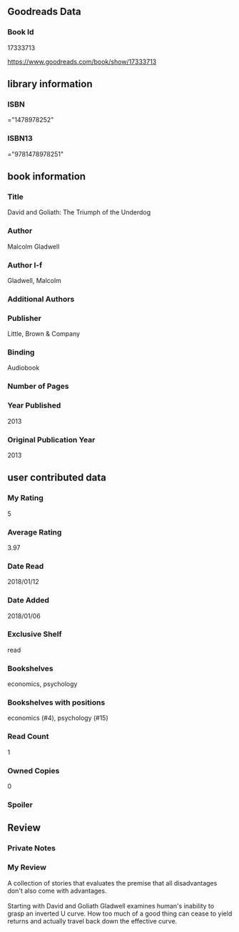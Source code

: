 <!-- This template shows how to bulk convert all columns of data into one markdown file -->
<!-- caveat: KeyError if there's a mismatch. Empty values output nothing -->

## Goodreads Data

### Book Id 

17333713

https://www.goodreads.com/book/show/17333713

## library information

### ISBN 
="1478978252"

### ISBN13 
="9781478978251"

## book information

### Title
David and Goliath: The Triumph of the Underdog

### Author 
Malcolm Gladwell

### Author l-f 
Gladwell, Malcolm

### Additional Authors


### Publisher 
Little, Brown & Company

### Binding
Audiobook

### Number of Pages


### Year Published
2013

### Original Publication Year 
2013

## user contributed data

### My Rating
5

### Average Rating
3.97

### Date Read
2018/01/12

### Date Added
2018/01/06

### Exclusive Shelf
read

### Bookshelves
economics, psychology

### Bookshelves with positions
economics (#4), psychology (#15)

### Read Count
1

### Owned Copies
0

### Spoiler 


## Review

### Private Notes


### My Review
A collection of stories that evaluates the premise that all disadvantages don't also come with advantages.<br/><br/>Starting with David and Goliath Gladwell examines human's inability to grasp an inverted U curve. How too much of a good thing can cease to yield returns and actually travel back down the effective curve.